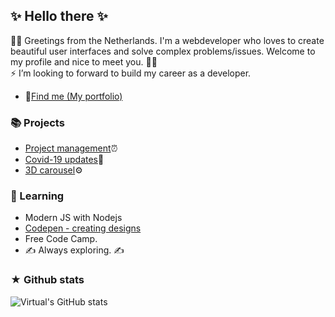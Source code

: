 ## ✨ Hello there ✨
🖖🏻  Greetings from the Netherlands. I'm a webdeveloper who loves to create beautiful user interfaces and solve complex problems/issues. Welcome to my profile and nice to meet you. 🖖🏻 
<br />
 ⚡ I’m looking to forward to build my career as a developer.
- 🥷[Find me (My portfolio)](https://my-react-portfolio.netlify.app/)

### 📚 Projects
- [Project management](https://track-your-project.netlify.app/)⏰
- [Covid-19 updates](https://covid-19-updates.netlify.app/)🦠
- [3D carousel](https://html-image-carousel.netlify.app/)⚙️

### 🌈  Learning
- Modern JS with Nodejs
- [Codepen - creating designs](https://codepen.io/SubashAnimations)
- Free Code Camp.
- ✍️ Always exploring. ✍️

### ★ Github stats
![Virtual's GitHub stats](https://github-readme-stats.vercel.app/api?username=SubashPradhan&show_icons=true&hide_border=true&count_private=true&include_all_commits=true&theme=radical)

<!--
**SubashPradhan/subashPradhan** is a ✨ _special_ ✨ repository because its `README.md` (this file) appears on your GitHub profile.

Here are some ideas to get you started:

- 🔭 I’m currently working on ...
- 🌱 I’m currently learning ...
- 👯 I’m looking to collaborate on ...
- 🤔 I’m looking for help with ...
- 💬 Ask me about ...
- 📫 How to reach me: ...
- 😄 Pronouns: ...
- ⚡ Fun fact: ...
-->
